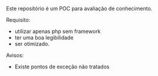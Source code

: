 
Este repositório é um POC para avaliação de conhecimento.

Requisito:
  - utilizar apenas php sem framework
  - ter uma boa legibilidade
  - ser otimizado.

Avisos:
  - Existe pontos de exceção não tratados
